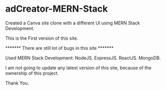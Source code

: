 # adCreator-MERN-Stack
Created a Canva site clone with a different UI using MERN Stack Development.

This is the First version of this site.

******* There are still lot of bugs in this site *******

Used MERN Stack Development:
NodeJS.
ExpressJS.
ReactJS.
MongoDB.

I am not going to update any latest version of this site, because of the ownership of this project.

Thank You.
